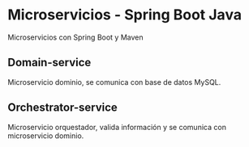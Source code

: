 # Microservicios - Spring Boot Java

Microservicios con Spring Boot y Maven


## Domain-service
Microservicio dominio, se comunica con base de datos MySQL.

## Orchestrator-service
Microservicio orquestador, valida información y se comunica con microservicio dominio.